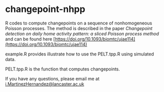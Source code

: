 # changepoint-nhpp

R codes to compute changepoints on a sequence of nonhomogeneous Poisson processes. The method is described in the paper 
*Changepoint detection on daily home activity pattern: a sliced Poisson process method* and can be found here
[https://doi.org/10.1093/biomtc/ujae114](https://doi.org/10.1093/biomtc/ujae114)

example.R provides illustrate how to use the PELT.tpp.R using simulated data. 

PELT.tpp.R is the function that computes changepoints.

If you have any questions, please email me at i.MartinezHernandez@lancaster.ac.uk
